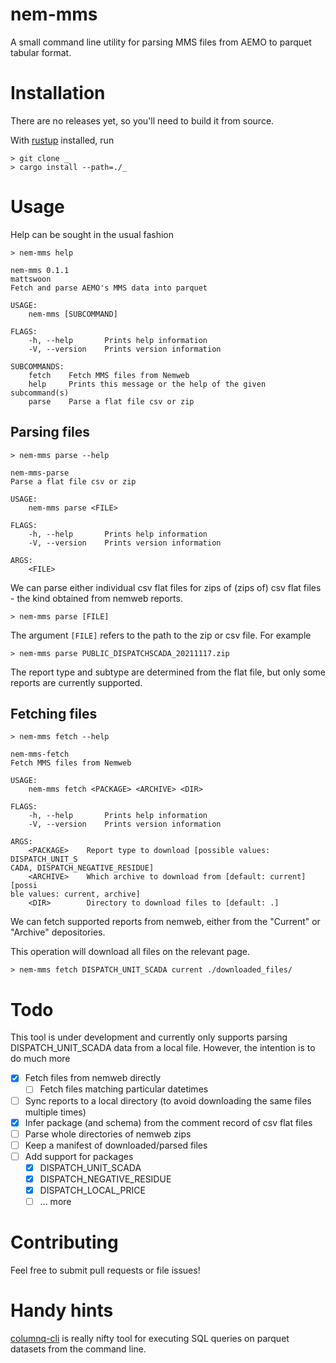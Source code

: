 # nem-mms

A small command line utility for parsing MMS files from AEMO
to parquet tabular format.

# Installation

There are no releases yet, so you'll need to build it from source.

With [rustup](https://www.rust-lang.org/tools/install) installed, run

```
> git clone _
> cargo install --path=./_
```

# Usage

Help can be sought in the usual fashion

```
> nem-mms help

nem-mms 0.1.1
mattswoon
Fetch and parse AEMO's MMS data into parquet

USAGE:
    nem-mms [SUBCOMMAND]

FLAGS:
    -h, --help       Prints help information
    -V, --version    Prints version information

SUBCOMMANDS:
    fetch    Fetch MMS files from Nemweb
    help     Prints this message or the help of the given subcommand(s)
    parse    Parse a flat file csv or zip
```

## Parsing files

```
> nem-mms parse --help

nem-mms-parse
Parse a flat file csv or zip

USAGE:
    nem-mms parse <FILE>

FLAGS:
    -h, --help       Prints help information
    -V, --version    Prints version information

ARGS:
    <FILE>
```
We can parse either individual csv flat files
for zips of (zips of) csv flat files - the kind obtained from nemweb reports.

```
> nem-mms parse [FILE]
```

The argument `[FILE]` refers to the path to the zip or csv file. For example

```
> nem-mms parse PUBLIC_DISPATCHSCADA_20211117.zip
```

The report type and subtype are determined from the flat file, but only some reports are currently
supported.

## Fetching files

```
> nem-mms fetch --help

nem-mms-fetch
Fetch MMS files from Nemweb

USAGE:
    nem-mms fetch <PACKAGE> <ARCHIVE> <DIR>

FLAGS:
    -h, --help       Prints help information
    -V, --version    Prints version information

ARGS:
    <PACKAGE>    Report type to download [possible values: DISPATCH_UNIT_S
CADA, DISPATCH_NEGATIVE_RESIDUE]
    <ARCHIVE>    Which archive to download from [default: current]  [possi
ble values: current, archive]
    <DIR>        Directory to download files to [default: .]
```

We can fetch supported reports from nemweb, either from the "Current" or "Archive"
depositories.

This operation will download all files on the relevant page.

```
> nem-mms fetch DISPATCH_UNIT_SCADA current ./downloaded_files/
```

# Todo

This tool is under development and currently only supports parsing DISPATCH_UNIT_SCADA
data from a local file. However, the intention is to do much more

 - [x] Fetch files from nemweb directly
    - [ ] Fetch files matching particular datetimes
 - [ ] Sync reports to a local directory (to avoid downloading the same files multiple times)
 - [x] Infer package (and schema) from the comment record of csv flat files
 - [ ] Parse whole directories of nemweb zips
 - [ ] Keep a manifest of downloaded/parsed files
 - [ ] Add support for packages
    - [x] DISPATCH_UNIT_SCADA
    - [x] DISPATCH_NEGATIVE_RESIDUE
    - [x] DISPATCH_LOCAL_PRICE
    - [ ] ... more

# Contributing

Feel free to submit pull requests or file issues!

# Handy hints

[columnq-cli](https://github.com/roapi/roapi/tree/main/columnq-cli) is really
nifty tool for executing SQL queries on parquet datasets from the command line.
